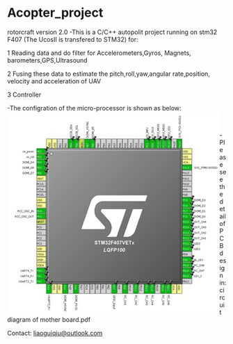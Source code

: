 # Acopter_project

rotorcraft version 2.0
-This is a C/C++ autopolit project running on stm32 F407 (The UcosII is transfered to STM32) for:

1 Reading data and do filter for Accelerometers,Gyros, Magnets, barometers,GPS,Ultrasound

2 Fusing these data to estimate the pitch,roll,yaw,angular rate,position, velocity and acceleration of UAV

3 Controller

-The configration of the micro-processor is shown as below:
<img align="left" src= "https://github.com/liaoguiqiu/Acopter_project/blob/master/config%20of%20stm32.jpg" br />

<br />


-Please see the detail of PCB design in:
circuit diagram of mother board.pdf

Contact: liaoguiqiu@outlook.com
